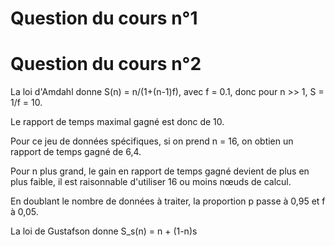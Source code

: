 # Question du cours n°1



# Question du cours n°2

La loi d'Amdahl donne S(n) = n/(1+(n-1)f), avec f = 0.1, donc pour n >> 1, S = 1/f = 10.

Le rapport de temps maximal gagné est donc de 10.

Pour ce jeu de données spécifiques, si on prend n = 16, on obtien un rapport de temps gagné de 6,4.

Pour n plus grand, le gain en rapport de temps gagné devient de plus en plus faible, il est raisonnable d'utiliser 16 ou moins nœuds de calcul.

En doublant le nombre de données à traiter, la proportion p passe à 0,95 et f à 0,05.

La loi de Gustafson donne S_s(n) = n + (1-n)s
